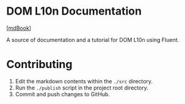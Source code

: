 # DOM L10n Documentation
[[mdBook](http://projectfluent.org/dom-l10n-documentation/)] 

A source of documentation and a tutorial for DOM L10n using Fluent. 



# Contributing

1) Edit the markdown contents within the `./src` directory.
2) Run the `./publish` script in the project root directory. 
3) Commit and push changes to GitHub.
